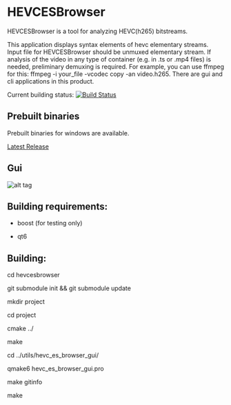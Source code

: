 HEVCESBrowser
==========

HEVCESBrowser is a tool for analyzing HEVC(h265) bitstreams.


This application displays syntax elements of hevc elementary streams. Input file for HEVCESBrowser should be unmuxed elementary stream. If analysis of the video in any type of container (e.g. in .ts or .mp4 files) is needed, preliminary demuxing is required. For example, you can use ffmpeg for this: ffmpeg -i your_file -vcodec copy -an video.h265. There are gui and cli applications in this product.


Current building status: [![Build Status](https://travis-ci.org/virinext/hevcesbrowser.svg)](https://travis-ci.org/virinext/hevcesbrowser)

Prebuilt binaries
-----

Prebuilt binaries for windows are available.

[Latest Release](https://github.com/virinext/hevcesbrowser/releases/latest)



Gui
-----

![alt tag](https://cloud.githubusercontent.com/assets/10683398/6995983/2f0a3974-db20-11e4-8d8f-cd6db7a954c4.png)


Building requirements:
-----

* boost (for testing only)

* qt6

Building:
-----

cd hevcesbrowser

git submodule init && git submodule update

mkdir project

cd project

cmake ../

make

cd ../utils/hevc_es_browser_gui/

qmake6 hevc_es_browser_gui.pro

make gitinfo

make

